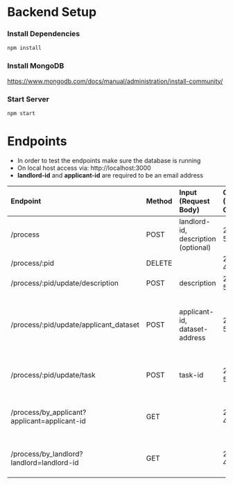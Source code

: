 # Backend Setup

### Install Dependencies 
```bash
npm install
```
### Install MongoDB
https://www.mongodb.com/docs/manual/administration/install-community/

### Start Server
```bash
npm start
```

# Endpoints

- In order to test the endpoints make sure the database is running
- On local host access via: http://localhost:3000
- **landlord-id** and **applicant-id** are required to be an email address

| Endpoint    | Method      | Input (Request Body) | Output (Status Code)  | Output (Response Body)  | Description     |
| :---        |    :---   |    :---   |    :---   |     :---   |          :--- |
| /process      | POST      | landlord-id, description (optional)  | 200; 500  |json object| create process; set state == 1 |
| /process/:pid      | DELETE       |    | 200; 404  || delete process  |
| /process/:pid/update/description     | POST       | description   | 200; 500    |json object| update description   |
| /process/:pid/update/applicant_dataset      | POST       | applicant-id, dataset-address   | 200; 500    |json object  | update applicant-id and dataset-address; set state == 2   |
| /process/:pid/update/task      | POST       | task-id   | 200; 500    |json object | update iExec task-id; set state == 3  |
| /process/by_applicant?applicant=applicant-id     | GET      |    | 200; 400    |json object     | get processes by applicant-id   |
| /process/by_landlord?landlord=landlord-id     | GET       |    | 200; 400    |json object   | get processes by landlord-id    |
